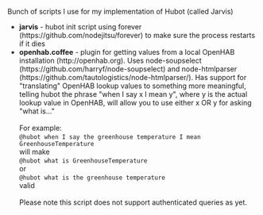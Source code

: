 Bunch of scripts I use for my implementation of Hubot (called Jarvis)
<ul>
<li><b>jarvis</b> - hubot init script using forever (https://github.com/nodejitsu/forever) to make sure the process restarts if it dies</li>
<li><b>openhab.coffee</b> - plugin for getting values from a local OpenHAB installation (http://openhab.org). Uses node-soupselect (https://github.com/harryf/node-soupselect) and node-htmlparser (https://github.com/tautologistics/node-htmlparser/). Has support for "translating" OpenHAB lookup values to something more meaningful, telling hubot the phrase "when I say x I mean y", where y is the actual lookup value in OpenHAB, will allow you to use either x OR y for asking "what is..."<br><br>
For example: <br><code>@hubot when I say the greenhouse temperature I mean GreenhouseTemperature</code><br>will make <br><code>@hubot what is GreenhouseTemperature</code><br>or<br><code>@hubot what is the greenhouse temperature</code><br>valid<br><br>Please note this script does not support authenticated queries as yet.
</li>
</ul>
